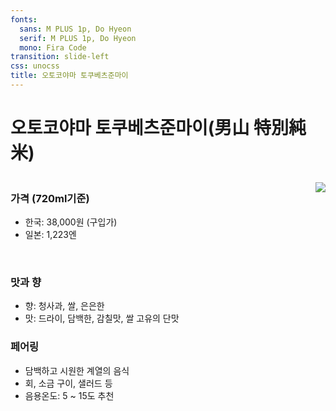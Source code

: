 ```yaml
---
fonts:
  sans: M PLUS 1p, Do Hyeon
  serif: M PLUS 1p, Do Hyeon
  mono: Fira Code
transition: slide-left
css: unocss
title: 오토코야마 토쿠베츠준마이
---
```


# 오토코야마 토쿠베츠준마이(男山 特別純米)

<div style="display: flex; justify-content: space-between">
  <div>
    <h3>가격 (720ml기준)</h3>
    <ul>
      <li>
        한국: 38,000원 (구입가)
      </li>
      <li>
        일본: 1,223엔
      </li>
    </ul>
    <br>
    <h3>맛과 향</h3>
    <ul>
      <li>
        향: 청사과, 쌀, 은은한
      </li>
      <li>
        맛: 드라이, 담백한, 감칠맛, 쌀 고유의 단맛
      </li>
    </ul>
    <h3>페어링</h3>
    <ul>
      <li>
        담백하고 시원한 계열의 음식
      </li>
      <li>
        회, 소금 구이, 샐러드 등
      </li>
      <li>
        음용온도: 5 ~ 15도 추천
      </li>
    </ul>
  </div>
  <div style="margin-left: 20px; margin-top: 10px">
    <img src="/images/otokoyama.jpg" class="h-100 rounded shadow">
  </div>
</div>

